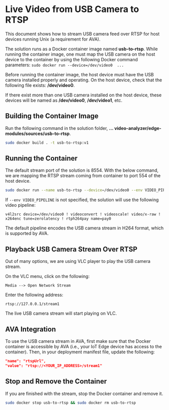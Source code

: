 # Live Video from USB Camera to RTSP
This document shows how to stream USB camera feed over RTSP for host devices running Unix (a requirement for AVA). 

The solution runs as a Docker container image named **usb-to-rtsp**. While running the container image, one must map the USB camera on the host device to the container by using the following Docker command parameters: `sudo docker run --device=/dev/video0  ...` 

Before running the container image, the host device must have the USB camera installed properly and operating. On the host device, check that the following file exists: **/dev/video0**.  

If there exist more than one USB camera installed on the host device, these devices will be named as **/dev/video0**, **/dev/video1**, etc.  

## Building the Container Image
Run the following command in the solution folder, **... video-analyzer/edge-modules/sources/usb-to-rtsp**.

```bash
sudo docker build . -t usb-to-rtsp:v1
```

## Running the Container
The default stream port of the solution is 8554. With the below command, we are mapping the RTSP stream coming from container to port 554 of the host device.

```bash
sudo docker run --name usb-to-rtsp --device=/dev/video0 --env VIDEO_PIPELINE="v4l2src device=/dev/video0 ! videoconvert ! videoscale! video/x-raw ! x264enc tune=zerolatency ! rtph264pay name=pay0" -p 554:8554 -d -i usb-to-rtsp:v1  
```

If `--env VIDEO_PIPELINE` is not specified, the solution will use the following video pipeline: 

```
v4l2src device=/dev/video0 ! videoconvert ! videoscale! video/x-raw ! x264enc tune=zerolatency ! rtph264pay name=pay0
```

The default pipeline encodes the USB camera stream in H264 format, which is supported by AVA. 

## Playback USB Camera Stream Over RTSP
Out of many options, we are using VLC player to play the USB camera stream.

On the VLC menu, click on the following:

```
Media --> Open Network Stream
```

Enter the following address:

```
rtsp://127.0.0.1/stream1
```

The live USB camera stream will start playing on VLC.

## AVA Integration
To use the USB camera stream in AVA, first make sure that the Docker container is accessible by AVA (i.e., your IoT Edge device has access to the container). Then, in your deployment manifest file, update the following:

```json
"name": "rtspUrl",
"value": "rtsp://<YOUR_IP_ADDRESS>/stream1"
```

## Stop and Remove the Container
If you are finished with the stream, stop the Docker container and remove it.

```bash
sudo docker stop usb-to-rtsp && sudo docker rm usb-to-rtsp
```